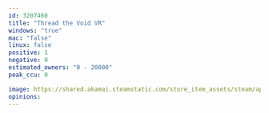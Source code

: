 ```yaml
---
id: 3207460
title: "Thread the Void VR"
windows: "true"
mac: "false"
linux: false
positive: 1
negative: 0
estimated_owners: "0 - 20000"
peak_ccu: 0

image: https://shared.akamai.steamstatic.com/store_item_assets/steam/apps/3207460/header.jpg?t=1728287384
opinions:
---
```

